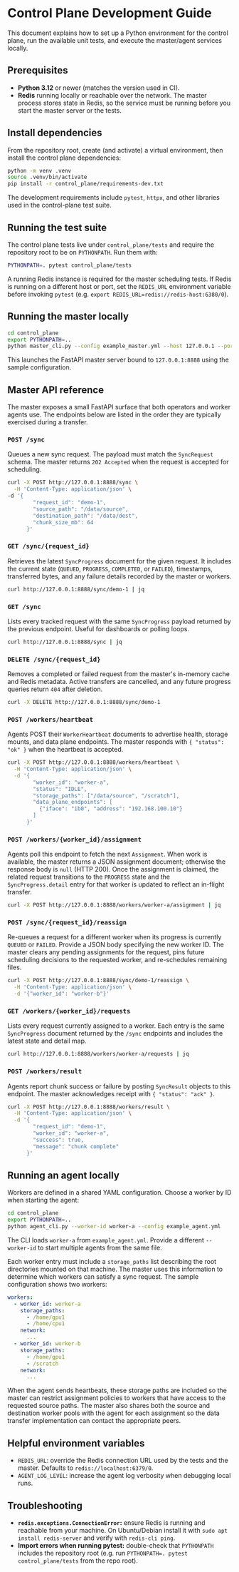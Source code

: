 # Control Plane Development Guide

This document explains how to set up a Python environment for the control plane, run the
available unit tests, and execute the master/agent services locally.

## Prerequisites

- **Python 3.12** or newer (matches the version used in CI).
- **Redis** running locally or reachable over the network. The master process stores state
  in Redis, so the service must be running before you start the master server or the tests.

## Install dependencies

From the repository root, create (and activate) a virtual environment, then install the
control plane dependencies:

```bash
python -m venv .venv
source .venv/bin/activate
pip install -r control_plane/requirements-dev.txt
```

The development requirements include `pytest`, `httpx`, and other libraries used in the
control-plane test suite.

## Running the test suite

The control plane tests live under `control_plane/tests` and require the repository root to
be on `PYTHONPATH`. Run them with:

```bash
PYTHONPATH=. pytest control_plane/tests
```

A running Redis instance is required for the master scheduling tests. If Redis is running on
a different host or port, set the `REDIS_URL` environment variable before invoking `pytest`
(e.g. `export REDIS_URL=redis://redis-host:6380/0`).

## Running the master locally

```bash
cd control_plane
export PYTHONPATH=..
python master_cli.py --config example_master.yml --host 127.0.0.1 --port 8888
```

This launches the FastAPI master server bound to `127.0.0.1:8888` using the sample
configuration.

## Master API reference

The master exposes a small FastAPI surface that both operators and worker agents use. The
endpoints below are listed in the order they are typically exercised during a transfer.

### `POST /sync`

Queues a new sync request. The payload must match the `SyncRequest` schema. The master
returns `202 Accepted` when the request is accepted for scheduling.

```bash
curl -X POST http://127.0.0.1:8888/sync \
  -H 'Content-Type: application/json' \
-d '{
        "request_id": "demo-1",
        "source_path": "/data/source",
        "destination_path": "/data/dest",
        "chunk_size_mb": 64
      }'
```

### `GET /sync/{request_id}`

Retrieves the latest `SyncProgress` document for the given request. It includes the current
state (`QUEUED`, `PROGRESS`, `COMPLETED`, or `FAILED`), timestamps, transferred bytes, and any
failure details recorded by the master or workers.

```bash
curl http://127.0.0.1:8888/sync/demo-1 | jq
```

### `GET /sync`

Lists every tracked request with the same `SyncProgress` payload returned by the previous
endpoint. Useful for dashboards or polling loops.

```bash
curl http://127.0.0.1:8888/sync | jq
```

### `DELETE /sync/{request_id}`

Removes a completed or failed request from the master's in-memory cache and Redis metadata.
Active transfers are cancelled, and any future progress queries return `404` after deletion.

```bash
curl -X DELETE http://127.0.0.1:8888/sync/demo-1
```

### `POST /workers/heartbeat`

Agents POST their `WorkerHeartbeat` documents to advertise health, storage mounts, and data
plane endpoints. The master responds with `{ "status": "ok" }` when the heartbeat is
accepted.

```bash
curl -X POST http://127.0.0.1:8888/workers/heartbeat \
  -H 'Content-Type: application/json' \
  -d '{
        "worker_id": "worker-a",
        "status": "IDLE",
        "storage_paths": ["/data/source", "/scratch"],
        "data_plane_endpoints": [
          {"iface": "ib0", "address": "192.168.100.10"}
        ]
      }'
```

### `POST /workers/{worker_id}/assignment`

Agents poll this endpoint to fetch the next `Assignment`. When work is available, the master
returns a JSON assignment document; otherwise the response body is `null` (HTTP 200). Once the
assignment is claimed, the related request transitions to the `PROGRESS` state and the
`SyncProgress.detail` entry for that worker is updated to reflect an in-flight transfer.

```bash
curl -X POST http://127.0.0.1:8888/workers/worker-a/assignment | jq
```

### `POST /sync/{request_id}/reassign`

Re-queues a request for a different worker when its progress is currently `QUEUED` or `FAILED`.
Provide a JSON body specifying the new worker ID. The master clears any pending assignments for
the request, pins future scheduling decisions to the requested worker, and re-schedules
remaining files.

```bash
curl -X POST http://127.0.0.1:8888/sync/demo-1/reassign \
  -H 'Content-Type: application/json' \
  -d '{"worker_id": "worker-b"}'
```

### `GET /workers/{worker_id}/requests`

Lists every request currently assigned to a worker. Each entry is the same `SyncProgress`
document returned by the `/sync` endpoints and includes the latest state and detail map.

```bash
curl http://127.0.0.1:8888/workers/worker-a/requests | jq
```

### `POST /workers/result`

Agents report chunk success or failure by posting `SyncResult` objects to this endpoint. The
master acknowledges receipt with `{ "status": "ack" }`.

```bash
curl -X POST http://127.0.0.1:8888/workers/result \
  -H 'Content-Type: application/json' \
  -d '{
        "request_id": "demo-1",
        "worker_id": "worker-a",
        "success": true,
        "message": "chunk complete"
      }'
```

## Running an agent locally

Workers are defined in a shared YAML configuration. Choose a worker by ID when starting the
agent:

```bash
cd control_plane
export PYTHONPATH=..
python agent_cli.py --worker-id worker-a --config example_agent.yml
```

The CLI loads `worker-a` from `example_agent.yml`. Provide a different `--worker-id` to start
multiple agents from the same file.

Each worker entry must include a `storage_paths` list describing the root directories mounted on
that machine. The master uses this information to determine which workers can satisfy a sync
request. The sample configuration shows two workers:

```yaml
workers:
  - worker_id: worker-a
    storage_paths:
      - /home/gpu1
      - /home/cpu1
    network:
      ...
  - worker_id: worker-b
    storage_paths:
      - /home/gpu1
      - /scratch
    network:
      ...
```

When the agent sends heartbeats, these storage paths are included so the master can restrict
assignment policies to workers that have access to the requested source paths. The master also
shares both the source and destination worker pools with the agent for each assignment so the
data transfer implementation can contact the appropriate peers.

## Helpful environment variables

- `REDIS_URL`: override the Redis connection URL used by the tests and the master. Defaults
  to `redis://localhost:6379/0`.
- `AGENT_LOG_LEVEL`: increase the agent log verbosity when debugging local runs.

## Troubleshooting

- **`redis.exceptions.ConnectionError`:** ensure Redis is running and reachable from your
  machine. On Ubuntu/Debian install it with `sudo apt install redis-server` and verify with
  `redis-cli ping`.
- **Import errors when running pytest:** double-check that `PYTHONPATH` includes the
  repository root (e.g. run `PYTHONPATH=. pytest control_plane/tests` from the repo root).
